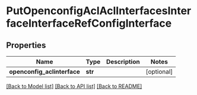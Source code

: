 # PutOpenconfigAclAclInterfacesInterfaceInterfaceRefConfigInterface

## Properties
Name | Type | Description | Notes
------------ | ------------- | ------------- | -------------
**openconfig_aclinterface** | **str** |  | [optional] 

[[Back to Model list]](../README.md#documentation-for-models) [[Back to API list]](../README.md#documentation-for-api-endpoints) [[Back to README]](../README.md)


